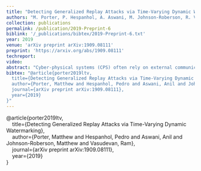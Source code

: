 ```yaml
---
title: "Detecting Generalized Replay Attacks via Time-Varying Dynamic Watermarking"
authors: "M. Porter, P. Hespanhol, A. Aswani, M. Johnson-Roberson, R. Vasudevan, A. Aswani"
collection: publications
permalink: /publication/2019-Preprint-6
biblink: '/_publications/bibtex/2019-Preprint-6.txt'
year: 2019
venue: 'arXiv preprint arXiv:1909.08111'
preprint: 'https://arxiv.org/abs/1909.08111'
techreport:
video:
abstract: "Cyber-physical systems (CPS) often rely on external communication for supervisory control or sensing. Unfortunately, these communications render the system vulnerable to cyber-attacks. Attacks that alter messages, such as replay attacks that record measurement signals and then play them back to the system, can cause devastating effects. Dynamic Watermarking methods, which inject a private excitation into control inputs to secure resulting measurement signals, have begun addressing the challenges of detecting these attacks, but have been restricted to linear time invariant (LTI) systems. Though LTI models are sufficient for some applications, other CPS, such as autonomous vehicles, require more complex models. This paper develops a linear time-varying (LTV) extension to previous Dynamic Watermarking methods by designing a matrix normalization factor to accommodate the temporal changes in the system. Implementable tests are provided with considerations for real-world systems. The proposed method is then shown to be able to detect generalized replay attacks both in theory and in simulation using a LTV vehicle model."
bibtex: "@article{porter2019ltv,
  title={Detecting Generalized Replay Attacks via Time-Varying Dynamic Watermarking},
  author={Porter, Matthew and Hespanhol, Pedro and Aswani, Anil and Johnson-Roberson, Matthew and Vasudevan, Ram},
  journal={arXiv preprint arXiv:1909.08111},
  year={2019}
}"
---
```

@article{porter2019ltv,<br>
&nbsp;&nbsp;&nbsp;&nbsp;title={Detecting Generalized Replay Attacks via Time-Varying Dynamic Watermarking},<br>
&nbsp;&nbsp;&nbsp;&nbsp;author={Porter, Matthew and Hespanhol, Pedro and Aswani, Anil and Johnson-Roberson, Matthew and Vasudevan, Ram},<br>
&nbsp;&nbsp;&nbsp;&nbsp;journal={arXiv preprint arXiv:1909.08111},<br>
&nbsp;&nbsp;&nbsp;&nbsp;year={2019}<br>
}
